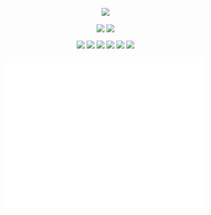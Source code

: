 <p align=center>
  <a href="https://discord.com/users/951401018065846372"><img src="https://lanyard-profile-readme.vercel.app/api/951401018065846372" width=45%></a>
</p>

<p align="center">
  <a href="https://github.com/xpierroz"><img src="https://img.shields.io/github/followers/xpierroz?style=for-the-badge"></img></a>
  <a href="https://github.com/addi00000"><img src="https://img.shields.io/github/stars/xpierroz?style=for-the-badge"></img></a>
</p>

<p align=center>
  <img src="https://img.shields.io/badge/sqlite-%2307405e.svg?style=for-the-badge&logo=sqlite&logoColor=white"></img>
  <img src="https://img.shields.io/badge/Adobe%20After%20Effects-9999FF.svg?style=for-the-badge&logo=Adobe%20After%20Effects&logoColor=white"></img>
  <img src="https://img.shields.io/badge/flask-%23000.svg?style=for-the-badge&logo=flask&logoColor=white"></img>
  <img src="https://img.shields.io/badge/xbox-%23107C10.svg?style=for-the-badge&logo=xbox&logoColor=white"></img>
  <img src="https://img.shields.io/badge/Visual%20Studio%20Code-0078d7.svg?style=for-the-badge&logo=visual-studio-code&logoColor=white"></img>
  <img src="https://img.shields.io/badge/python-3670A0?style=for-the-badge&logo=python&logoColor=ffdd54"></img>
</p>

<p align=center>
  <img align="center" src="/github-metrics.svg" alt="Metrics" width="400">
</p>